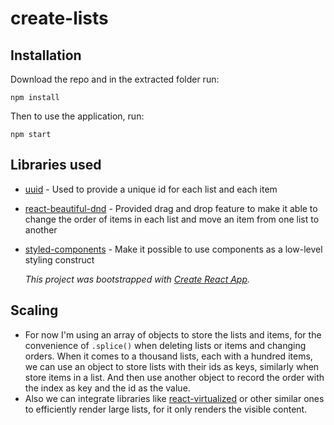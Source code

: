 # create-lists

## Installation

  Download the repo and in the extracted folder run:
  
  `npm install`

  Then to use the application, run:

 `npm start`
 
## Libraries used
 
  * [uuid](https://www.npmjs.com/package/uuid) - Used to provide a unique id for each list and each item
  * [react-beautiful-dnd](https://github.com/atlassian/react-beautiful-dnd) - Provided drag and drop feature to make it able to change the order of items in each list and move an item from one list to another
  * [styled-components](https://github.com/styled-components/styled-components) - Make it possible to use components as a low-level styling construct
  
    *This project was bootstrapped with [Create React App](https://github.com/facebookincubator/create-react-app).*
    
## Scaling

  * For now I'm using an array of objects to store the lists and items, for the convenience of `.splice()` when deleting lists or items and changing orders. 
  When it comes to a thousand lists, each with a hundred items, we can use an object to store lists with their ids as keys, similarly when store items in a list. And then 
  use another object to record the order with the index as key and the id as the value. 
  * Also we can integrate libraries like [react-virtualized](https://github.com/bvaughn/react-virtualized) or other similar ones to efficiently render large lists, for it only renders the visible content.
